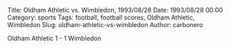 Title: Oldham Athletic vs. Wimbledon, 1993/08/28
Date: 1993/08/28 00:00
Category: sports
Tags: football, football scores, Oldham Athletic, Wimbledon
Slug: oldham-athletic-vs-wimbledon
Author: carbonero


Oldham Athletic 1 - 1 Wimbledon
